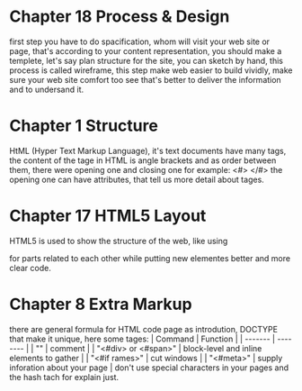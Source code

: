 # Chapter 18 Process & Design 
first step you have to do spacification, whom will visit your web site or page, that's according to your content representation, you should make a templete, let's say plan structure for the site, you can sketch by hand, this process is called wireframe, this step make web easier to build vividly, make sure your web site comfort too see that's better to deliver the information and to undersand it.
# Chapter 1 Structure 
HtML (Hyper Text Markup Language), it's text documents have many tags, the content of the tage in HTML is angle brackets and as order between them, there were opening one and closing one for example:
<#> </#>
the opening one can have attributes, that tell us more detail about tages.
# Chapter 17 HTML5 Layout
HTML5 is used to show the structure of the web, like using <div> for parts related to each other while putting new elementes better and more clear code.
# Chapter 8 Extra Markup
there are general formula for HTML code page as introdution, DOCTYPE that make it unique, here some tages:
| Command | Function |
| ------- | -------- |
| "<!----#--->" | comment |
| "<#div> or <#span>" | block-level and inline elements to gather |
| "<#if rames>" | cut windows |
| "<#meta>" | supply inforation about your page |
don't use special characters in your pages and the hash tach for explain just.
